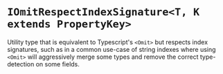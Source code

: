 # `IOmitRespectIndexSignature<T, K extends PropertyKey>`

Utility type that is equivalent to Typescript's `<Omit>` but respects index signatures, such as in a common use-case of string indexes where using `<Omit>` will aggressively merge some types and remove the correct type-detection on some fields.
